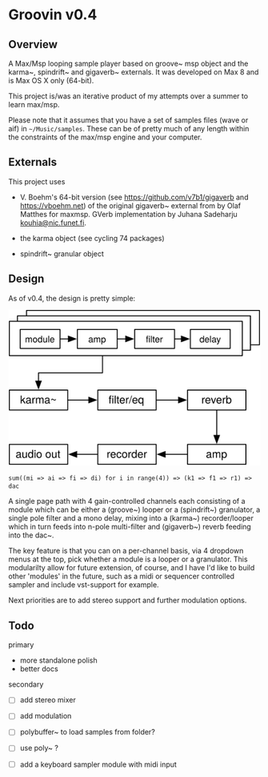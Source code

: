 # Groovin v0.4

## Overview

A Max/Msp looping sample player based on groove~ msp object and the karma~, spindrift~ and gigaverb~ externals. It was developed on Max 8 and is Max OS X only (64-bit).

This project is/was an iterative product of my attempts over a summer to learn max/msp.


Please note that it assumes that you have a set of samples files (wave or aif) in `~/Music/samples`. These can be of pretty much of any length within the constraints of the max/msp engine and your computer.


## Externals

This project uses 

- V. Boehm's 64-bit version (see https://github.com/v7b1/gigaverb and https://vboehm.net) of the original gigaverb~ external from by Olaf Matthes for maxmsp. GVerb implementation by Juhana Sadeharju kouhia@nic.funet.fi. 

- the karma object (see cycling 74 packages)

- spindrift~ granular object


## Design

As of v0.4, the design is pretty simple:


![overview](media/groovin.svg)


    sum((mi => ai => fi => di) for i in range(4)) => (k1 => f1 => r1) => dac


A single page path with 4 gain-controlled channels each consisting of a module which can be either a (groove~) looper  or a (spindrift~) granulator, a single pole filter and a mono delay, mixing into a (karma~) recorder/looper which in turn feeds into n-pole multi-filter and (gigaverb~) reverb feeding into the dac~.

The key feature is that you can on a per-channel basis, via 4 dropdown menus at the top, pick whether a module is a looper or a granulator. This modularilty allow for future extension, of course, and I have I'd like to build other 'modules' in the future, such as a midi or sequencer controlled sampler and include vst-support for example. 


Next priorities are to add stereo support and further modulation options. 


## Todo

primary

- more standalone polish
- better docs

secondary

- [ ] add stereo mixer
- [ ] add modulation
- [ ] polybuffer~ to load samples from folder?
- [ ] use poly~ ?
- [ ] add a keyboard sampler module with midi input


